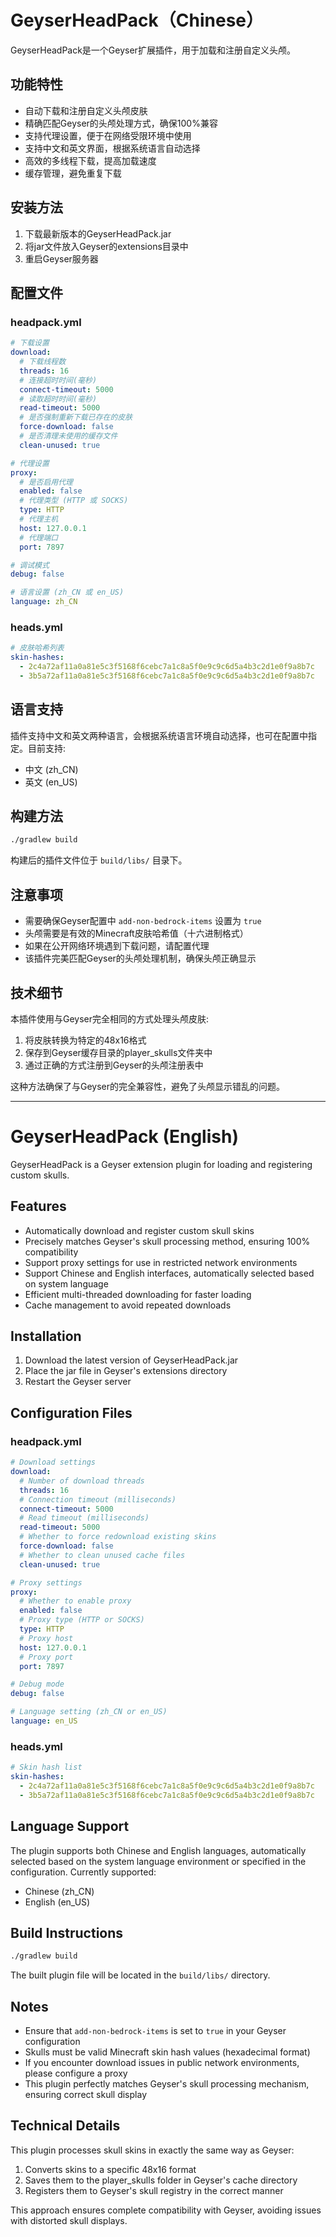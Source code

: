 # GeyserHeadPack（Chinese）

GeyserHeadPack是一个Geyser扩展插件，用于加载和注册自定义头颅。

## 功能特性

- 自动下载和注册自定义头颅皮肤
- 精确匹配Geyser的头颅处理方式，确保100%兼容
- 支持代理设置，便于在网络受限环境中使用
- 支持中文和英文界面，根据系统语言自动选择
- 高效的多线程下载，提高加载速度
- 缓存管理，避免重复下载

## 安装方法

1. 下载最新版本的GeyserHeadPack.jar
2. 将jar文件放入Geyser的extensions目录中
3. 重启Geyser服务器

## 配置文件

### headpack.yml

```yaml
# 下载设置
download:
  # 下载线程数
  threads: 16
  # 连接超时时间(毫秒)
  connect-timeout: 5000
  # 读取超时时间(毫秒)
  read-timeout: 5000
  # 是否强制重新下载已存在的皮肤
  force-download: false
  # 是否清理未使用的缓存文件
  clean-unused: true

# 代理设置
proxy:
  # 是否启用代理
  enabled: false
  # 代理类型 (HTTP 或 SOCKS)
  type: HTTP
  # 代理主机
  host: 127.0.0.1
  # 代理端口
  port: 7897

# 调试模式
debug: false

# 语言设置 (zh_CN 或 en_US)
language: zh_CN
```

### heads.yml

```yaml
# 皮肤哈希列表
skin-hashes:
  - 2c4a72af11a0a81e5c3f5168f6cebc7a1c8a5f0e9c9c6d5a4b3c2d1e0f9a8b7c
  - 3b5a72af11a0a81e5c3f5168f6cebc7a1c8a5f0e9c9c6d5a4b3c2d1e0f9a8b7c
```

## 语言支持

插件支持中文和英文两种语言，会根据系统语言环境自动选择，也可在配置中指定。目前支持:

- 中文 (zh_CN)
- 英文 (en_US)

## 构建方法

```bash
./gradlew build
```

构建后的插件文件位于 `build/libs/` 目录下。

## 注意事项

- 需要确保Geyser配置中 `add-non-bedrock-items` 设置为 `true`
- 头颅需要是有效的Minecraft皮肤哈希值（十六进制格式）
- 如果在公开网络环境遇到下载问题，请配置代理
- 该插件完美匹配Geyser的头颅处理机制，确保头颅正确显示

## 技术细节

本插件使用与Geyser完全相同的方式处理头颅皮肤:
1. 将皮肤转换为特定的48x16格式
2. 保存到Geyser缓存目录的player_skulls文件夹中
3. 通过正确的方式注册到Geyser的头颅注册表中

这种方法确保了与Geyser的完全兼容性，避免了头颅显示错乱的问题。

---

# GeyserHeadPack (English)

GeyserHeadPack is a Geyser extension plugin for loading and registering custom skulls.

## Features

- Automatically download and register custom skull skins
- Precisely matches Geyser's skull processing method, ensuring 100% compatibility
- Support proxy settings for use in restricted network environments
- Support Chinese and English interfaces, automatically selected based on system language
- Efficient multi-threaded downloading for faster loading
- Cache management to avoid repeated downloads

## Installation

1. Download the latest version of GeyserHeadPack.jar
2. Place the jar file in Geyser's extensions directory
3. Restart the Geyser server

## Configuration Files

### headpack.yml

```yaml
# Download settings
download:
  # Number of download threads
  threads: 16
  # Connection timeout (milliseconds)
  connect-timeout: 5000
  # Read timeout (milliseconds)
  read-timeout: 5000
  # Whether to force redownload existing skins
  force-download: false
  # Whether to clean unused cache files
  clean-unused: true

# Proxy settings
proxy:
  # Whether to enable proxy
  enabled: false
  # Proxy type (HTTP or SOCKS)
  type: HTTP
  # Proxy host
  host: 127.0.0.1
  # Proxy port
  port: 7897

# Debug mode
debug: false

# Language setting (zh_CN or en_US)
language: en_US
```

### heads.yml

```yaml
# Skin hash list
skin-hashes:
  - 2c4a72af11a0a81e5c3f5168f6cebc7a1c8a5f0e9c9c6d5a4b3c2d1e0f9a8b7c
  - 3b5a72af11a0a81e5c3f5168f6cebc7a1c8a5f0e9c9c6d5a4b3c2d1e0f9a8b7c
```

## Language Support

The plugin supports both Chinese and English languages, automatically selected based on the system language environment or specified in the configuration. Currently supported:

- Chinese (zh_CN)
- English (en_US)

## Build Instructions

```bash
./gradlew build
```

The built plugin file will be located in the `build/libs/` directory.

## Notes

- Ensure that `add-non-bedrock-items` is set to `true` in your Geyser configuration
- Skulls must be valid Minecraft skin hash values (hexadecimal format)
- If you encounter download issues in public network environments, please configure a proxy
- This plugin perfectly matches Geyser's skull processing mechanism, ensuring correct skull display

## Technical Details

This plugin processes skull skins in exactly the same way as Geyser:
1. Converts skins to a specific 48x16 format
2. Saves them to the player_skulls folder in Geyser's cache directory
3. Registers them to Geyser's skull registry in the correct manner

This approach ensures complete compatibility with Geyser, avoiding issues with distorted skull displays.
